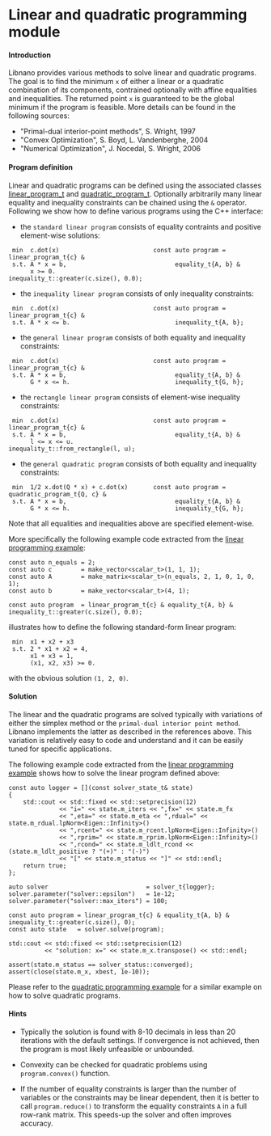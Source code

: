 # Linear and quadratic programming module


#### Introduction

Libnano provides various methods to solve linear and quadratic programs. The goal is to find the minimum `x` of either a linear or a quadratic combination of its components, contrained optionally with affine equalities and inequalities. The returned point `x` is guaranteed to be the global minimum if the program is feasible. More details can be found in the following sources:


* "Primal-dual interior-point methods", S. Wright, 1997
* "Convex Optimization", S. Boyd, L. Vandenberghe, 2004
* "Numerical Optimization", J. Nocedal, S. Wright, 2006


#### Program definition

Linear and quadratic programs can be defined using the associated classes [linear_program_t](../include/nano/program/linear.h) and [quadratic_program_t](../include/nano/program/quadratic.h). Optionally arbitrarily many linear equality and inequality constraints can be chained using the `&` operator. Following we show how to define various programs using the C++ interface:

* the `standard linear program` consists of equality contraints and positive element-wise solutions:
```
 min  c.dot(x)                          const auto program = linear_program_t{c} & 
 s.t. A * x = b,                              equality_t{A, b} & 
      x >= 0.                                 inequality_t::greater(c.size(), 0.0);  
```

* the `inequality linear program` consists of only inequality constraints:
```
 min  c.dot(x)                          const auto program = linear_program_t{c} & 
 s.t. A * x <= b.                             inequality_t{A, b};
```

* the `general linear program` consists of both equality and inequality constraints:
```
 min  c.dot(x)                          const auto program = linear_program_t{c} & 
 s.t. A * x = b,                              equality_t{A, b} &
      G * x <= h.                             inequality_t{G, h};
```

* the `rectangle linear program` consists of element-wise inequality constraints:
```
 min  c.dot(x)                          const auto program = linear_program_t{c} & 
 s.t. A * x = b,                              equality_t{A, b} & 
      l <= x <= u.                            inequality_t::from_rectangle(l, u);
```

* the `general quadratic program` consists of both equality and inequality constraints:
```
 min  1/2 x.dot(Q * x) + c.dot(x)       const auto program = quadratic_program_t{Q, c} & 
 s.t. A * x = b,                              equality_t{A, b} & 
      G * x <= h.                             inequality_t{G, h};
```
Note that all equalities and inequalities above are specified element-wise.


More specifically the following example code extracted from the [linear programming example](../example/src/linprog.cpp):
```
const auto n_equals = 2;
const auto c        = make_vector<scalar_t>(1, 1, 1);
const auto A        = make_matrix<scalar_t>(n_equals, 2, 1, 0, 1, 0, 1);
const auto b        = make_vector<scalar_t>(4, 1);

const auto program  = linear_program_t{c} & equality_t{A, b} & inequality_t::greater(c.size(), 0.0);
```
illustrates how to define the following standard-form linear program:
```
 min  x1 + x2 + x3
 s.t. 2 * x1 + x2 = 4,
      x1 + x3 = 1,
      (x1, x2, x3) >= 0.
```
with the obvious solution `(1, 2, 0)`.


#### Solution

The linear and the quadratic programs are solved typically with variations of either the simplex method or the `primal-dual interior point method`. Libnano implements the latter as described in the references above. This variation is relatively easy to code and understand and it can be easily tuned for specific applications.

The following example code extracted from the [linear programming example](../example/src/linprog.cpp) shows how to solve the linear program defined above:
```
const auto logger = [](const solver_state_t& state)
{
    std::cout << std::fixed << std::setprecision(12)
              << "i=" << state.m_iters << ",fx=" << state.m_fx
              << ",eta=" << state.m_eta << ",rdual=" << state.m_rdual.lpNorm<Eigen::Infinity>()
              << ",rcent=" << state.m_rcent.lpNorm<Eigen::Infinity>()
              << ",rprim=" << state.m_rprim.lpNorm<Eigen::Infinity>()
              << ",rcond=" << state.m_ldlt_rcond << (state.m_ldlt_positive ? "(+)" : "(-)")
              << "[" << state.m_status << "]" << std::endl;
    return true;
};

auto solver                           = solver_t{logger};
solver.parameter("solver::epsilon")   = 1e-12;
solver.parameter("solver::max_iters") = 100;

const auto program = linear_program_t{c} & equality_t{A, b} & inequality_t::greater(c.size(), 0);
const auto state   = solver.solve(program);

std::cout << std::fixed << std::setprecision(12)
          << "solution: x=" << state.m_x.transpose() << std::endl;

assert(state.m_status == solver_status::converged);
assert(close(state.m_x, xbest, 1e-10));
```

Please refer to the [quadratic programming example](../example/src/quadprog.cpp) for a similar example on how to solve quadratic programs.


#### Hints

* Typically the solution is found with 8-10 decimals in less than 20 iterations with the default settings. If convergence is not achieved, then the program is most likely unfeasible or unbounded.

* Convexity can be checked for quadratic problems using `program.convex()` function.

* If the number of equality constraints is larger than the number of variables or the constraints may be linear dependent, then it is better to call `program.reduce()` to transform the equality constraints `A` in a full row-rank matrix. This speeds-up the solver and often improves accuracy.
